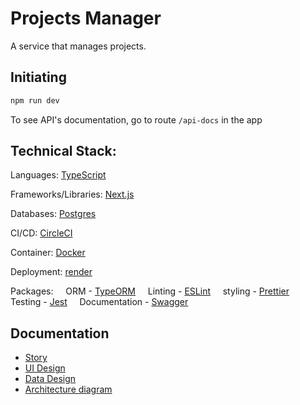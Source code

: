 # Projects Manager

A service that manages projects.

## Initiating
```bash
npm run dev
```

To see API's documentation, go to route `/api-docs` in the app

## Technical Stack:
Languages: [TypeScript](https://www.typescriptlang.org/)

Frameworks/Libraries: [Next.js](https://nextjs.org/)

Databases: [Postgres](https://www.postgresql.org/)

CI/CD: [CircleCI](https://circleci.com/)

Container: [Docker](https://www.docker.com/)

Deployment: [render](https://render.com/)

Packages:
&nbsp; &nbsp; ORM - [TypeORM](https://www.postgresql.org/)
&nbsp; &nbsp; Linting - [ESLint](https://eslint.org/)
&nbsp; &nbsp; styling - [Prettier](https://prettier.io/)
&nbsp; &nbsp; Testing - [Jest](https://jestjs.io/)
&nbsp; &nbsp; Documentation - [Swagger](https://swagger.io/)

## Documentation
* [Story](https://docs.google.com/document/d/1KkkGg3c1jF0SntHqF-d4sDi2Zwo2GoAv2P4RVAqwiU4/edit?usp=sharing)
* [UI Design](https://preview.webflow.com/preview/yahavs-trendy-site?utm_medium=preview_link&utm_source=designer&utm_content=yahavs-trendy-site&preview=7a220ae5da84ef0925440ec4b9dd0922&workflow=preview)
* [Data Design](https://drawsql.app/teams/yahav_sasporta/diagrams/projects-manager)
* [Architecture diagram](https://drive.google.com/file/d/1LEMBpQ3p-qPzhFmao2FLXFtfaaaxOzc9/view?usp=sharing)
